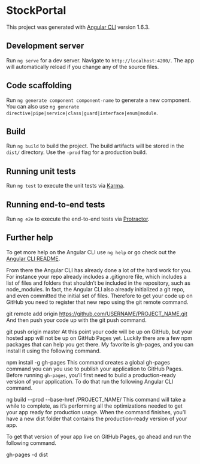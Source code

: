 # StockPortal

This project was generated with [Angular CLI](https://github.com/angular/angular-cli) version 1.6.3.

## Development server

Run `ng serve` for a dev server. Navigate to `http://localhost:4200/`. The app will automatically reload if you change any of the source files.

## Code scaffolding

Run `ng generate component component-name` to generate a new component. You can also use `ng generate directive|pipe|service|class|guard|interface|enum|module`.

## Build

Run `ng build` to build the project. The build artifacts will be stored in the `dist/` directory. Use the `-prod` flag for a production build.

## Running unit tests

Run `ng test` to execute the unit tests via [Karma](https://karma-runner.github.io).

## Running end-to-end tests

Run `ng e2e` to execute the end-to-end tests via [Protractor](http://www.protractortest.org/).

## Further help

To get more help on the Angular CLI use `ng help` or go check out the [Angular CLI README](https://github.com/angular/angular-cli/blob/master/README.md).


From there the Angular CLI has already done a lot of the hard work for you. For instance your repo already includes a .gitignore file, which includes a list of files and folders that shouldn’t be included in the repository, such as node_modules. In fact, the Angular CLI also already initialized a git repo, and even committed the initial set of files. Therefore to get your code up on GitHub you need to register that new repo using the git remote command.

git remote add origin https://github.com/USERNAME/PROJECT_NAME.git
And then push your code up with the git push command.

git push origin master
At this point your code will be up on GitHub, but your hosted app will not be up on GitHub Pages yet. Luckily there are a few npm packages that can help you get there. My favorite is gh-pages, and you can install it using the following command.

npm install -g gh-pages
This command creates a global gh-pages command you can you use to publish your application to GitHub Pages. Before running `gh-pages`, you’ll first need to build a production-ready version of your application. To do that run the following Angular CLI command.

ng build --prod --base-href /PROJECT_NAME/
This command will take a while to complete, as it’s performing all the optimizations needed to get your app ready for production usage. When the command finishes, you’ll have a new dist folder that contains the production-ready version of your app.

To get that version of your app live on GitHub Pages, go ahead and run the following command.

gh-pages -d dist
